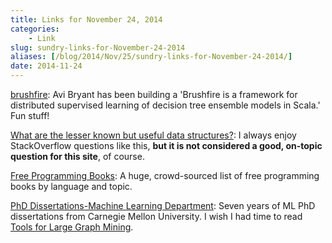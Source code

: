 ```yaml
---
title: Links for November 24, 2014
categories:
    - Link
slug: sundry-links-for-November-24-2014
aliases: [/blog/2014/Nov/25/sundry-links-for-November-24-2014/]
date: 2014-11-24
---
```


[brushfire](https://github.com/stripe/brushfire): Avi Bryant has been building a 'Brushfire is a framework for distributed supervised learning of decision tree ensemble models in Scala.' Fun stuff!

[What are the lesser known but useful data structures?](http://stackoverflow.com/questions/500607/what-are-the-lesser-known-but-useful-data-structures): I always enjoy StackOverflow questions like this, __but it is not considered a good, on-topic question for this site__, of course.

[Free Programming Books](https://github.com/vhf/free-programming-books/blob/master/free-programming-books.md): A huge, crowd-sourced list of free programming books by language and topic.

[PhD Dissertations-Machine Learning Department](https://www.ml.cmu.edu/research/phd-dissertations.html): Seven years of ML PhD dissertations from Carnegie Mellon University. I wish I had time to read [Tools for Large Graph Mining](http://reports-archive.adm.cs.cmu.edu/anon/cald/CMU-CALD-05-107.pdf).
